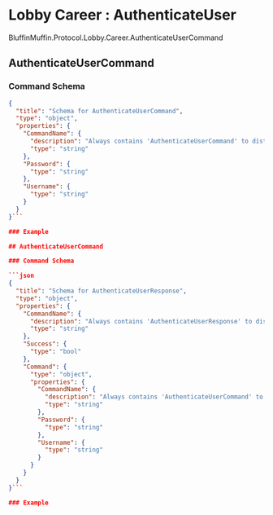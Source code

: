 # Lobby Career : AuthenticateUser

BluffinMuffin.Protocol.Lobby.Career.AuthenticateUserCommand

## AuthenticateUserCommand

### Command Schema

```json
{
  "title": "Schema for AuthenticateUserCommand",
  "type": "object",
  "properties": {
    "CommandName": {
      "description": "Always contains 'AuthenticateUserCommand' to distinguish the command from others.",
      "type": "string"
    },
    "Password": {
      "type": "string"
    },
    "Username": {
      "type": "string"
    }
  }
}```

### Example

## AuthenticateUserCommand

### Command Schema

```json
{
  "title": "Schema for AuthenticateUserResponse",
  "type": "object",
  "properties": {
    "CommandName": {
      "description": "Always contains 'AuthenticateUserResponse' to distinguish the command from others.",
      "type": "string"
    },
    "Success": {
      "type": "bool"
    },
    "Command": {
      "type": "object",
      "properties": {
        "CommandName": {
          "description": "Always contains 'AuthenticateUserCommand' to distinguish the command from others.",
          "type": "string"
        },
        "Password": {
          "type": "string"
        },
        "Username": {
          "type": "string"
        }
      }
    }
  }
}```

### Example

